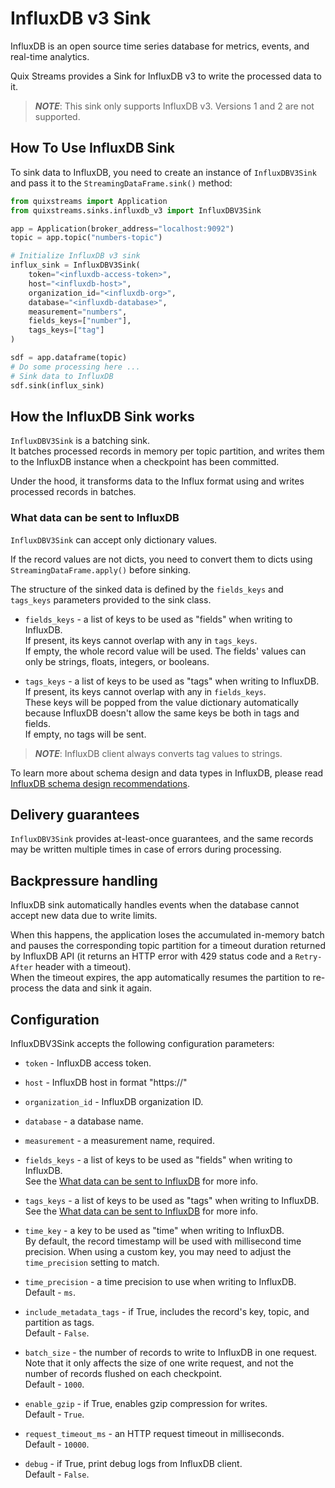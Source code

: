 # InfluxDB v3 Sink

InfluxDB is an open source time series database for metrics, events, and real-time analytics.

Quix Streams provides a Sink for InfluxDB v3 to write the processed data to it.  

>***NOTE***: This sink only supports InfluxDB v3. Versions 1 and 2 are not supported.

## How To Use InfluxDB Sink

To sink data to InfluxDB, you need to create an instance of `InfluxDBV3Sink` and pass 
it to the `StreamingDataFrame.sink()` method:

```python
from quixstreams import Application
from quixstreams.sinks.influxdb_v3 import InfluxDBV3Sink

app = Application(broker_address="localhost:9092")
topic = app.topic("numbers-topic")

# Initialize InfluxDB v3 sink
influx_sink = InfluxDBV3Sink(
    token="<influxdb-access-token>",
    host="<influxdb-host>",
    organization_id="<influxdb-org>",
    database="<influxdb-database>",
    measurement="numbers",
    fields_keys=["number"],
    tags_keys=["tag"]
)

sdf = app.dataframe(topic)
# Do some processing here ...
# Sink data to InfluxDB
sdf.sink(influx_sink)
```

## How the InfluxDB Sink works
`InfluxDBV3Sink` is a batching sink.  
It batches processed records in memory per topic partition, and writes them to the InfluxDB instance when a checkpoint has been committed.

Under the hood, it transforms data to the Influx format using  and writes processed records in batches.

### What data can be sent to InfluxDB

`InfluxDBV3Sink` can accept only dictionary values.

If the record values are not dicts, you need to convert them to dicts using `StreamingDataFrame.apply()` before sinking.

The structure of the sinked data is defined by the `fields_keys` and `tags_keys` parameters provided to the sink class.

- `fields_keys` - a list of keys to be used as "fields" when writing to InfluxDB.  
If present, its keys cannot overlap with any in `tags_keys`.  
If empty, the whole record value will be used.
The fields' values can only be strings, floats, integers, or booleans.

- `tags_keys` - a list of keys to be used as "tags" when writing to InfluxDB.
If present, its keys cannot overlap with any in `fields_keys`.  
These keys will be popped from the value dictionary automatically because InfluxDB doesn't allow the same keys be both in tags and fields.  
If empty, no tags will be sent.
>***NOTE***: InfluxDB client always converts tag values to strings.

To learn more about schema design and data types in InfluxDB, please read [InfluxDB schema design recommendations](https://docs.influxdata.com/influxdb/cloud-serverless/write-data/best-practices/schema-design/).

## Delivery guarantees
`InfluxDBV3Sink` provides at-least-once guarantees, and the same records may be written multiple times in case of errors during processing.  

## Backpressure handling
InfluxDB sink automatically handles events when the database cannot accept new data due to write limits.  

When this happens, the application loses the accumulated in-memory batch and pauses the corresponding topic partition for a timeout duration returned by InfluxDB API (it returns an HTTP error with 429 status code and a `Retry-After` header with a timeout).  
When the timeout expires, the app automatically resumes the partition to re-process the data and sink it again.

## Configuration
InfluxDBV3Sink accepts the following configuration parameters:

- `token` - InfluxDB access token.

- `host` - InfluxDB host in format "https://<host>"

- `organization_id` - InfluxDB organization ID.

- `database` - a database name.

- `measurement` - a measurement name, required.
  
- `fields_keys` - a list of keys to be used as "fields" when writing to InfluxDB.  
See the [What data can be sent to InfluxDB](#what-data-can-be-sent-to-influxdb) for more info.

- `tags_keys` - a list of keys to be used as "tags" when writing to InfluxDB.  
See the [What data can be sent to InfluxDB](#what-data-can-be-sent-to-influxdb) for more info.

            
- `time_key` - a key to be used as "time" when writing to InfluxDB.  
By default, the record timestamp will be used with millisecond time precision.
When using a custom key, you may need to adjust the `time_precision` setting to match.

- `time_precision` - a time precision to use when writing to InfluxDB.  
Default - `ms`.

- `include_metadata_tags` - if True, includes the record's key, topic, and partition as tags.  
Default - `False`.

- `batch_size` - the number of records to write to InfluxDB in one request.    
Note that it only affects the size of one write request, and not the number of records flushed on each checkpoint.    
Default - `1000`.

- `enable_gzip` - if True, enables gzip compression for writes.    
Default - `True`.

- `request_timeout_ms` - an HTTP request timeout in milliseconds.   
Default - `10000`.

- `debug` - if True, print debug logs from InfluxDB client.  
Default - `False`.
